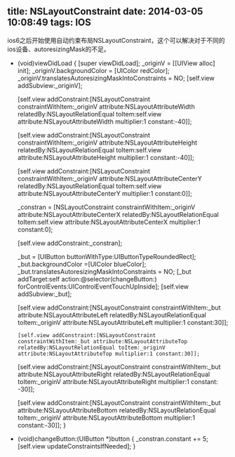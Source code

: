 title: NSLayoutConstraint
date: 2014-03-05 10:08:49
tags: IOS
---
<p>
ios6之后开始使用自动约束布局NSLayoutConstraint，这个可以解决对于不同的ios设备、autoresizingMask的不足。
</p>
 
- (void)viewDidLoad
{
    [super viewDidLoad];
    _originV = [[UIView alloc] init];
    _originV.backgroundColor = [UIColor redColor];
    _originV.translatesAutoresizingMaskIntoConstraints = NO;
    [self.view addSubview:_originV];
    
    [self.view addConstraint:[NSLayoutConstraint constraintWithItem:_originV attribute:NSLayoutAttributeWidth relatedBy:NSLayoutRelationEqual  toItem:self.view attribute:NSLayoutAttributeWidth multiplier:1 constant:-40]];
    
    [self.view addConstraint:[NSLayoutConstraint constraintWithItem:_originV attribute:NSLayoutAttributeHeight relatedBy:NSLayoutRelationEqual  toItem:self.view attribute:NSLayoutAttributeHeight multiplier:1 constant:-40]];
    
    [self.view addConstraint:[NSLayoutConstraint constraintWithItem:_originV attribute:NSLayoutAttributeCenterY relatedBy:NSLayoutRelationEqual  toItem:self.view attribute:NSLayoutAttributeCenterY multiplier:1 constant:0]];
    
    _constran = [NSLayoutConstraint constraintWithItem:_originV attribute:NSLayoutAttributeCenterX relatedBy:NSLayoutRelationEqual toItem:self.view attribute:NSLayoutAttributeCenterX multiplier:1 constant:0];
  
    [self.view addConstraint:_constran];
    
    _but = [UIButton buttonWithType:UIButtonTypeRoundedRect];
    _but.backgroundColor =[UIColor blueColor];
    _but.translatesAutoresizingMaskIntoConstraints = NO;
    [_but addTarget:self action:@selector(changeButton:) forControlEvents:UIControlEventTouchUpInside];
    [self.view addSubview:_but];
   
    [self.view addConstraint:[NSLayoutConstraint constraintWithItem:_but attribute:NSLayoutAttributeLeft relatedBy:NSLayoutRelationEqual toItem:_originV attribute:NSLayoutAttributeLeft multiplier:1 constant:30]];
    
      [self.view addConstraint:[NSLayoutConstraint constraintWithItem:_but attribute:NSLayoutAttributeTop relatedBy:NSLayoutRelationEqual toItem:_originV attribute:NSLayoutAttributeTop multiplier:1 constant:30]];
    
    [self.view addConstraint:[NSLayoutConstraint constraintWithItem:_but attribute:NSLayoutAttributeRight relatedBy:NSLayoutRelationEqual toItem:_originV attribute:NSLayoutAttributeRight multiplier:1 constant: -30]];
    
    [self.view addConstraint:[NSLayoutConstraint constraintWithItem:_but attribute:NSLayoutAttributeBottom relatedBy:NSLayoutRelationEqual toItem:_originV attribute:NSLayoutAttributeBottom multiplier:1 constant:-30]];
}

- (void)changeButton:(UIButton *)button
{
    _constran.constant += 5;
    [self.view updateConstraintsIfNeeded];
}
 